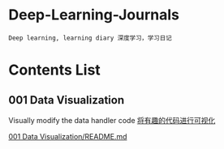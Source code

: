 # Deep-Learning-Journals
```
Deep learning, learning diary 深度学习，学习日记
```
# Contents List

## 001 Data Visualization
Visually modify the data handler code [将有趣的代码进行可视化](https://github.com/Sun365/Deep-Learning-Journals/tree/main/001%20Data%20Visualization)

[001 Data Visualization/README.md](https://github.com/Sun365/Deep-Learning-Journals/blob/main/001%20Data%20Visualization/README.md)
